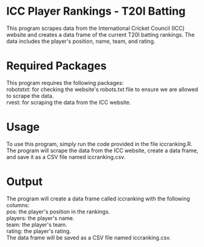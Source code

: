 # ICC Player Rankings - T20I Batting
This program scrapes data from the International Cricket Council (ICC) website and creates a data frame of the current T20I batting rankings. The data includes the player's position, name, team, and rating.

# Required Packages
This program requires the following packages:  
robotstxt: for checking the website's robots.txt file to ensure we are allowed to scrape the data.  
rvest: for scraping the data from the ICC website.  

# Usage
To use this program, simply run the code provided in the file iccranking.R. The program will scrape the data from the ICC website, create a data frame, and save it as a CSV file named iccranking.csv.

# Output
The program will create a data frame called iccranking with the following columns:  
pos: the player's position in the rankings.  
players: the player's name.  
team: the player's team.  
rating: the player's rating.  
The data frame will be saved as a CSV file named iccranking.csv.  
